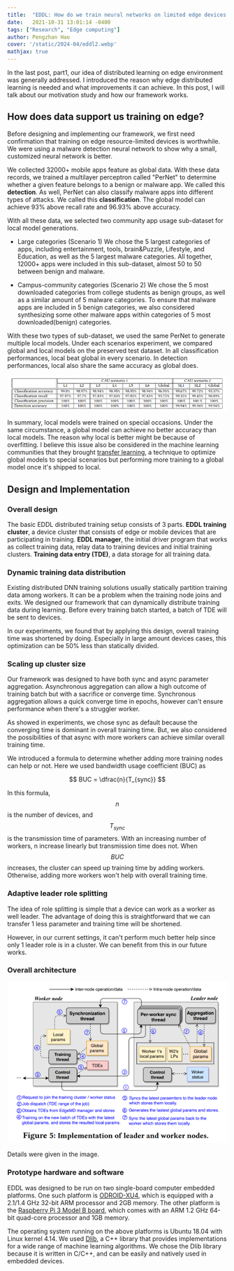 ```yaml
---
title:  "EDDL: How do we train neural networks on limited edge devices - PART 2"
date:   2021-10-31 13:01:14 -0400
tags: ["Research", "Edge computing"]
author: Pengzhan Hao
cover: '/static/2024-04/eddl2.webp'
mathjax: true
---
```


In the last post, part1, our idea of distributed learning on edge environment was generally addressed.
I introduced the reason why edge distributed learning is needed and what improvements it can achieve.
In this post, I will talk about our motivation study and how our framework works.
  
## How does data support us training on edge?

Before designing and implementing our framework, we first need confirmation that training on edge resource-limited devices is worthwhile.
We were using a malware detection neural network to show why a small, customized neural network is better.

We collected 32000+ mobile apps feature as global data.
With these data records, we trained a multilayer perceptron called "PerNet" to determine whether a given feature belongs to a benign or malware app.
We called this **detection**.
As well, PerNet can also classify malware apps into different types of attacks.
We called this **classification**.
The global model can achieve 93% above recall rate and 96.93% above accuracy.

With all these data, we selected two community app usage sub-dataset for local model generations.

- Large categories (Scenario 1)
    We chose the 5 largest categories of apps, including entertainment, tools, brain&Puzzle, Lifestyle, and Education, as well as the 5 largest malware categories.
    All together, 12000+ apps were included in this sub-dataset, almost 50 to 50 between benign and malware.

- Campus-community categories (Scenario 2)
    We chose the 5 most downloaded categories from college students as benign groups, as well as a similar amount of 5 malware categories.
    To ensure that malware apps are included in 5 benign categories, we also considered synthesizing some other malware apps within categories of 5 most downloaded(benign) categories.

With these two types of sub-dataset, we used the same PerNet to generate multiple local models.
Under each scenarios experiment, we compared global and local models on the preserved test dataset.
In all classification performances, local beat global in every scenario.
In detection performances, local also share the same accuracy as global does.

![Inference results](/static/2021-10/t.3_inference_result.png)

In summary, local models were trained on special occasions.
Under the same circumstance, a global model can achieve no better accuracy than local models.
The reason why local is better might be because of overfitting.
I believe this issue also be considered in the machine learning communities that they brought [transfer learning](https://en.wikipedia.org/wiki/Transfer_learning),
a technique to optimize global models to special scenarios but performing more training to a global model once it's shipped to local.

## Design and Implementation

### Overall design

The basic EDDL distributed training setup consists of 3 parts.
**EDDL training cluster**, a device cluster that consists of edge or mobile devices that are participating in training.
**EDDL manager**, the initial driver program that works as collect training data, relay data to training devices and initial training clusters.
**Training data entry (TDE)**, a data storage for all training data.

### Dynamic training data distribution

Existing distributed DNN training solutions usually statically partition training data among workers.
It can be a problem when the training node joins and exits.
We designed our framework that can dynamically distribute training data during learning.
Before every training batch started, a batch of TDE will be sent to devices.

In our experiments, we found that by applying this design, overall training time was shortened by doing.
Especially in large amount devices cases, this optimization can be 50% less than statically divided.

### Scaling up cluster size

Our framework was designed to have both sync and async parameter aggregation.
Asynchronous aggregation can allow a high outcome of training batch but with a sacrifice or converge time.
Synchronous aggregation allows a quick converge time in epochs, however can't ensure performance when there's a struggler worker.

As showed in experiments, we chose sync as default because the converging time is dominant in overall training time.
But, we also considered the possibilities of that async with more workers can achieve similar overall training time.

We introduced a formula to determine whether adding more training nodes can help or not.
Here we used bandwidth usage coefficient (BUC) as

$$ BUC = \dfrac{n}{T_{sync}} $$

In this formula, $$n$$ is the number of devices, and $$T_{sync}$$ is the transmission time of parameters.
With an increasing number of workers, n increase linearly but transmission time does not.
When $$BUC$$ increases, the cluster can speed up training time by adding workers.
Otherwise, adding more workers won't help with overall training time.

### Adaptive leader role splitting

The idea of role splitting is simple that a device can work as a worker as well leader.
The advantage of doing this is straightforward that we can transfer 1 less parameter and training time will be shortened.

However, in our current settings, it can't perform much better help since only 1 leader role is in a cluster.
We can benefit from this in our future works.

### Overall architecture

![Implementation](/static/2021-10/f.5_Impl_leader_worker.png)

Details were given in the image.

### Prototype hardware and software

EDDL was designed to be run on two single-board computer embedded platforms.
One such platform is [ODROID-XU4](https://www.hardkernel.com/shop/odroid-xu4-special-price/), which is equipped with a 2.1/1.4 GHz 32-bit ARM processor and 2GB memory.
The other platform is the [Raspberry Pi 3 Model B board](https://www.raspberrypi.com/products/raspberry-pi-3-model-b/), which comes with an ARM 1.2 GHz 64-bit quad-core processor and 1GB memory.

The operating system running on the above platforms is Ubuntu 18.04 with Linux kernel 4.14.
We used [Dlib](http://dlib.net/), a C++ library that provides implementations for a wide range of machine learning algorithms.
We chose the Dlib library because it is written in C/C++, and can be easily and natively used in embedded devices.
